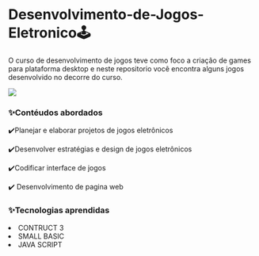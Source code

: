 <h1>Desenvolvimento-de-Jogos-Eletronico🕹️</h1>
<p>O curso de desenvolvimento de jogos teve como foco a criação de games para plataforma desktop e neste repositorio você encontra alguns jogos desenvolvido no decorre do curso.</p>

<p aling="center"><img src="/Desenvolvimento-de-Jogos-Eletronicos/assets/Game.gif"></p>

<h3>✨Contéudos abordados</h3>

<p>✔️Planejar e elaborar projetos de jogos eletrônicos</p> 
<p>✔️Desenvolver estratégias e design de jogos eletrônicos</p> 
<p>✔️Codificar interface de jogos</p> 
<p>✔️ Desenvolvimento de pagina web</p> 

<h3>✨Tecnologias aprendidas </h3>

<li>CONTRUCT 3  </li>
<li>SMALL BASIC </li>
<li>JAVA SCRIPT </li>
